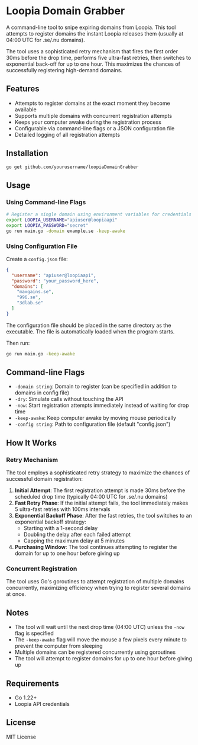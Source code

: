 # Loopia Domain Grabber

A command-line tool to snipe expiring domains from Loopia. This tool attempts to register domains the instant Loopia releases them (usually at 04:00 UTC for .se/.nu domains).

The tool uses a sophisticated retry mechanism that fires the first order 30ms before the drop time, performs five ultra-fast retries, then switches to exponential back-off for up to one hour. This maximizes the chances of successfully registering high-demand domains.

## Features

- Attempts to register domains at the exact moment they become available
- Supports multiple domains with concurrent registration attempts
- Keeps your computer awake during the registration process
- Configurable via command-line flags or a JSON configuration file
- Detailed logging of all registration attempts

## Installation

```bash
go get github.com/yourusername/loopiaDomainGrabber
```

## Usage

### Using Command-line Flags

```bash
# Register a single domain using environment variables for credentials
export LOOPIA_USERNAME="apiuser@loopiaapi"
export LOOPIA_PASSWORD="secret"
go run main.go -domain example.se -keep-awake
```

### Using Configuration File

Create a `config.json` file:

```json
{
  "username": "apiuser@loopiaapi",
  "password": "your_password_here",
  "domains": [
    "maxgains.se",
    "996.se",
    "3dlab.se"
  ]
}
```

The configuration file should be placed in the same directory as the executable. The file is automatically loaded when the program starts.

Then run:

```bash
go run main.go -keep-awake
```

## Command-line Flags

- `-domain string`: Domain to register (can be specified in addition to domains in config file)
- `-dry`: Simulate calls without touching the API
- `-now`: Start registration attempts immediately instead of waiting for drop time
- `-keep-awake`: Keep computer awake by moving mouse periodically
- `-config string`: Path to configuration file (default "config.json")

## How It Works

### Retry Mechanism

The tool employs a sophisticated retry strategy to maximize the chances of successful domain registration:

1. **Initial Attempt**: The first registration attempt is made 30ms before the scheduled drop time (typically 04:00 UTC for .se/.nu domains)
2. **Fast Retry Phase**: If the initial attempt fails, the tool immediately makes 5 ultra-fast retries with 100ms intervals
3. **Exponential Backoff Phase**: After the fast retries, the tool switches to an exponential backoff strategy:
   - Starting with a 1-second delay
   - Doubling the delay after each failed attempt
   - Capping the maximum delay at 5 minutes
4. **Purchasing Window**: The tool continues attempting to register the domain for up to one hour before giving up

### Concurrent Registration

The tool uses Go's goroutines to attempt registration of multiple domains concurrently, maximizing efficiency when trying to register several domains at once.

## Notes

- The tool will wait until the next drop time (04:00 UTC) unless the `-now` flag is specified
- The `-keep-awake` flag will move the mouse a few pixels every minute to prevent the computer from sleeping
- Multiple domains can be registered concurrently using goroutines
- The tool will attempt to register domains for up to one hour before giving up

## Requirements

- Go 1.22+
- Loopia API credentials

## License

MIT License
